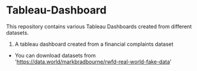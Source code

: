 # Tableau-Dashboard


This repository contains various Tableau Dashboards created from different datasets.

1.  A tableau dashboard created from a financial complaints dataset
 -   You can download datasets from 'https://data.world/markbradbourne/rwfd-real-world-fake-data'
 
